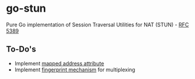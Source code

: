 # go-stun
Pure Go implementation of Session Traversal Utilities for NAT (STUN) - [RFC 5389](https://datatracker.ietf.org/doc/html/rfc5389)

## To-Do's
- Implement [mapped address attribute](https://datatracker.ietf.org/doc/html/rfc5389#section-15.1)
- Implement [fingerprint mechanism](https://datatracker.ietf.org/doc/html/rfc5389#section-8) for multiplexing
